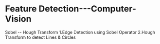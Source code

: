 # Feature Detection---Computer-Vision
Sobel -- Hough Transform
1.Edge Detection using Sobel Operator
2.Hough Transform to detect Lines & Circles
